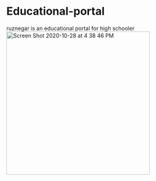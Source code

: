 # Educational-portal
ruznegar is an educational portal for high schooler
<img width="373" alt="Screen Shot 2020-10-28 at 4 38 46 PM" src="https://user-images.githubusercontent.com/46998111/97494445-b4623800-193c-11eb-9427-18e672772d3f.png">
